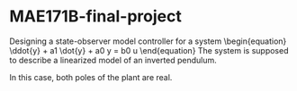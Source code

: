 # MAE171B-final-project

Designing a state-observer model controller for a system
\begin{equation}
\ddot{y} + a1 \dot{y} + a0 y = b0 u
\end{equation}
The system is supposed to describe a linearized model of an inverted pendulum.

In this case, both poles of the plant are real.

